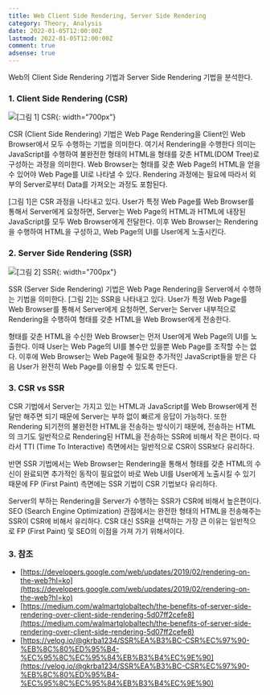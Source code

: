 ```yaml
---
title: Web Client Side Rendering, Server Side Rendering
category: Theory, Analysis
date: 2022-01-05T12:00:00Z
lastmod: 2022-01-05T12:00:00Z
comment: true
adsense: true
---
```


Web의 Client Side Rendering 기법과 Server Side Rendering 기법을 분석한다.

### 1. Client Side Rendering (CSR)

![[그림 1] CSR]({{site.baseurl}}/images/theory_analysis/Web_CSR_SSR/CSR.PNG){: width="700px"}

CSR (Client Side Rendering) 기법은 Web Page Rendering을 Client인 Web Browser에서 모두 수행하는 기법을 의미한다. 여기서 Rendering을 수행한다 의미는 JavaScript를 수행하여 불완전한 형태의 HTML을 형태를 갖춘 HTML(DOM Tree)로 구성하는 과정을 의미한다. Web Browser는 형태를 갖춘 Web Page의 HTML을 얻을 수 있어야 Web Page를 UI로 나타낼 수 있다. Rendering 과정에는 필요에 따라서 외부의 Server로부터 Data를 가져오는 과정도 포함된다.

[그림 1]은 CSR 과정을 나타내고 있다. User가 특정 Web Page를 Web Browser를 통해서 Server에게 요청하면, Server는 Web Page의 HTML과 HTML에 내장된 JavaScript를 모두 Web Browser에게 전달한다. 이후 Web Browser는 Rendering을 수행하여 HTML을 구성하고, Web Page의 UI를 User에게 노출시킨다.

### 2. Server Side Rendering (SSR)

![[그림 2] SSR]({{site.baseurl}}/images/theory_analysis/Web_CSR_SSR/SSR.PNG){: width="700px"}

SSR (Server Side Rendering) 기법은 Web Page Rendering을 Server에서 수행하는 기법을 의미한다. [그림 2]는 SSR을 나타내고 있다. User가 특정 Web Page를 Web Browser를 통해서 Server에게 요청하면, Server는 Server 내부적으로 Rendering을 수행하여 형태를 갖춘 HTML을 Web Browser에게 전송한다.

형태를 갖춘 HTML을 수신한 Web Browser는 먼저 User에게 Web Page의 UI를 노출한다. 이때 User는 Web Page의 UI를 볼수만 있을뿐 Web Page를 조작할 수는 없다. 이후에 Web Browser는 Web Page에 필요한 추가적인 JavaScript들을 받은 다음 User가 완전히 Web Page를 이용할 수 있도록 만든다.

### 3. CSR vs SSR

CSR 기법에서 Server는 가지고 있는 HTML과 JavaScript를 Web Browser에게 전달만 해주면 되기 때문에 Server는 부하 없이 빠르게 응답이 가능하다. 또한 Rendering 되기전의 불완전한 HTML을 전송하는 방식이기 때문에, 전송하는 HTML의 크기도 일반적으로 Rendering된 HTML을 전송하는 SSR에 비해서 작은 편이다. 따라서 TTI (Time To Interactive) 측면에서는 일반적으로 CSR이 SSR보다 유리하다.

반면 SSR 기법에서는 Web Browser는 Rendering을 통해서 형태를 갖춘 HTML의 수신이 완료되면 추가적인 동작이 필요없이 바로 Web UI를 User에게 노출시킬 수 있기 때문에 FP (First Paint) 측면에는 SSR 기법이 CSR 기법보다 유리하다.

Server의 부하는 Rendering을 Server가 수행하는 SSR가 CSR에 비해서 높은편이다. SEO (Search Engine Optimization) 관점에서는 완전한 형태의 HTML을 전송해주는 SSR이 CSR에 비해서 유리하다. CSR 대신 SSR을 선택하는 가장 큰 이유는 일반적으로 FP (First Paint) 및 SEO의 이점을 가져 가기 위해서이다.

### 3. 참조

* [https://developers.google.com/web/updates/2019/02/rendering-on-the-web?hl=ko](https://developers.google.com/web/updates/2019/02/rendering-on-the-web?hl=ko)
* [https://medium.com/walmartglobaltech/the-benefits-of-server-side-rendering-over-client-side-rendering-5d07ff2cefe8](https://medium.com/walmartglobaltech/the-benefits-of-server-side-rendering-over-client-side-rendering-5d07ff2cefe8)
* [https://velog.io/@gkrba1234/SSR%EA%B3%BC-CSR%EC%97%90-%EB%8C%80%ED%95%B4-%EC%95%8C%EC%95%84%EB%B3%B4%EC%9E%90](https://velog.io/@gkrba1234/SSR%EA%B3%BC-CSR%EC%97%90-%EB%8C%80%ED%95%B4-%EC%95%8C%EC%95%84%EB%B3%B4%EC%9E%90)